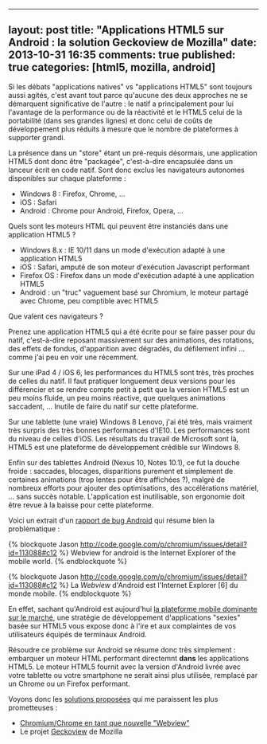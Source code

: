 
---
layout: post
title: "Applications HTML5 sur Android : la solution Geckoview de Mozilla"
date: 2013-10-31 16:35
comments: true
published: true
categories: [html5, mozilla, android]
---

Si les débats "applications natives" vs "applications HTML5" sont toujours aussi agités, c'est avant tout parce qu'aucune des deux approches ne se démarquent significative de l'autre : le natif a principalement pour lui l'avantage de la performance ou de la réactivité et le HTML5 celui de la portabilité (dans ses grandes lignes) et donc celui de coûts de développement plus réduits à mesure que le nombre de plateformes à supporter grandi.

La présence dans un "store" étant un pré-requis désormais, une application HTML5 dont donc être "packagée", c'est-à-dire encapsulée dans un lanceur écrit en code natif. Sont donc exclus les navigateurs autonomes disponibles sur chaque plateforme :

- Windows 8 : Firefox, Chrome, ...
- iOS : Safari
- Android : Chrome pour Android, Firefox, Opera, ...

Quels sont les moteurs HTML qui peuvent être instanciés dans une application HTML5 ?

- Windows 8.x : IE 10/11 dans un mode d'exécution adapté à une application HTML5
- iOS : Safari, amputé de son moteur d'exécution Javascript performant
- Firefox OS : Firefox dans un mode d'exécution adapté à une application HTML5
- Android : un "truc" vaguement basé sur Chromium, le moteur partagé avec Chrome, peu comptible avec HTML5

Que valent ces navigateurs ?

Prenez une application HTML5 qui a été écrite pour se faire passer pour du natif, c'est-à-dire reposant massivement sur des animations, des rotations, des effets de fondus, d'apparition avec dégradés, du défilement infini ... comme j'ai peu en voir une récemment.

Sur une iPad 4 / iOS 6, les performances du HTML5 sont très, très proches de celles du natif. Il faut pratiquer longuement deux versions pour les différencier et se rendre compte petit à petit que la version HTML5 est un peu moins fluide, un peu moins réactive, que quelques animations saccadent, ... Inutile de faire du natif sur cette plateforme.

Sur une tablette (une vraie) Windows 8 Lenovo, j'ai été très, mais vraiment très surpris des très bonnes performances d'IE10. Les performances sont du niveau de celles d'iOS. Les résultats du travail de Microsoft sont là, HTML5 est une plateforme de développement crédible sur Windows 8.

Enfin sur des tablettes Android (Nexus 10, Notes 10.1), ce fut la douche froide : saccades, blocages, disparitions purement et simplement de certaines animations (trop lentes pour être affichées ?), malgré de nombreux efforts pour ajouter des optimisations, des accélérations matériel, ... sans succès notable. L'application est inutilisable, son ergonomie doit être revue à la baisse pour cette plateforme.

Voici un extrait d'un [rapport de bug Android](chrome-as-webview) qui résume bien la problématique : 

{% blockquote Jason http://code.google.com/p/chromium/issues/detail?id=113088#c12 %}
Webview for android is the Internet Explorer of the mobile world.
{% endblockquote %}

{% blockquote Jason http://code.google.com/p/chromium/issues/detail?id=113088#c12 %}
La *Webview* d'Android est l'Internet Explorer [6] du monde mobile.
{% endblockquote %}

En effet, sachant qu'Android est aujourd'hui [la plateforme mobile dominante sur le marché](pdm-android), une stratégie de développement d'applications "sexies" basée sur HTML5 vous expose donc à l'ire et aux complaintes de vos utilisateurs équipés de terminaux Android.

Résoudre ce problème sur Android se résume donc très simplement : embarquer un moteur HTML performant directemnt **dans** les applications HTML5. Le moteur HTML5 fournit avec la version d'Android livrée avec votre tablette ou votre smartphone ne serait ainsi plus utilisée, remplacé par un Chrome ou un Firefox performant.

Voyons donc les [solutions proposées](efforts) qui me paraissent les plus prometteuses :

- [Chromium/Chrome en tant que nouvelle "Webview"](https://github.com/davisford/chromeview)
- Le projet [Geckoview](geckoview) de Mozilla




[pdm-android]: http://techcrunch.com/2013/08/07/android-nears-80-market-share-in-global-smartphone-shipments-as-ios-and-blackberry-share-slides-per-idc/
[chrome-as-webview]: https://code.google.com/p/chromium/issues/detail?id=113088
[efforts]: https://code.google.com/p/chromium/issues/detail?id=113088#c86
[geckoview]: https://wiki.mozilla.org/Mobile/GeckoView